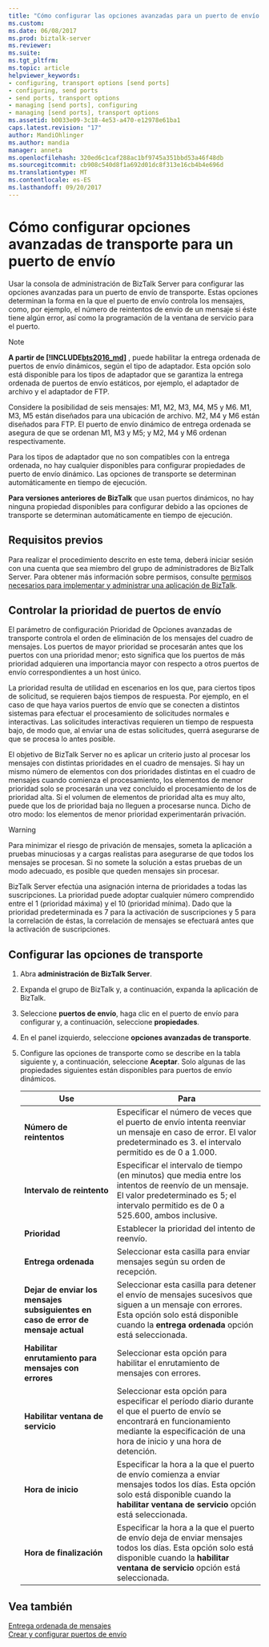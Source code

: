```yaml
---
title: "Cómo configurar las opciones avanzadas para un puerto de envío de transporte | Documentos de Microsoft"
ms.custom: 
ms.date: 06/08/2017
ms.prod: biztalk-server
ms.reviewer: 
ms.suite: 
ms.tgt_pltfrm: 
ms.topic: article
helpviewer_keywords:
- configuring, transport options [send ports]
- configuring, send ports
- send ports, transport options
- managing [send ports], configuring
- managing [send ports], transport options
ms.assetid: b0033e09-3c18-4e53-a470-e12978e61ba1
caps.latest.revision: "17"
author: MandiOhlinger
ms.author: mandia
manager: anneta
ms.openlocfilehash: 320ed6c1caf288ac1bf9745a351bbd53a46f48db
ms.sourcegitcommit: cb908c540d8f1a692d01dc8f313e16cb4b4e696d
ms.translationtype: MT
ms.contentlocale: es-ES
ms.lasthandoff: 09/20/2017
---
```

# <a name="how-to-configure-transport-advanced-options-for-a-send-port"></a>Cómo configurar opciones avanzadas de transporte para un puerto de envío
Usar la consola de administración de BizTalk Server para configurar las opciones avanzadas para un puerto de envío de transporte. Estas opciones determinan la forma en la que el puerto de envío controla los mensajes, como, por ejemplo, el número de reintentos de envío de un mensaje si éste tiene algún error, así como la programación de la ventana de servicio para el puerto.  
  
> [!NOTE]
> **A partir de [!INCLUDE[bts2016_md](../includes/bts2016-md.md)]** , puede habilitar la entrega ordenada de puertos de envío dinámicos, según el tipo de adaptador. Esta opción solo está disponible para los tipos de adaptador que se garantiza la entrega ordenada de puertos de envío estáticos, por ejemplo, el adaptador de archivo y el adaptador de FTP.
> 
> Considere la posibilidad de seis mensajes: M1, M2, M3, M4, M5 y M6. M1, M3, M5 están diseñados para una ubicación de archivo. M2, M4 y M6 están diseñados para FTP. El puerto de envío dinámico de entrega ordenada se asegura de que se ordenan M1, M3 y M5; y M2, M4 y M6 ordenan respectivamente. 
> 
> Para los tipos de adaptador que no son compatibles con la entrega ordenada, no hay cualquier disponibles para configurar propiedades de puerto de envío dinámico. Las opciones de transporte se determinan automáticamente en tiempo de ejecución.  
>
> **Para versiones anteriores de BizTalk** que usan puertos dinámicos, no hay ninguna propiedad disponibles para configurar debido a las opciones de transporte se determinan automáticamente en tiempo de ejecución.

  
## <a name="prerequisites"></a>Requisitos previos  
 Para realizar el procedimiento descrito en este tema, deberá iniciar sesión con una cuenta que sea miembro del grupo de administradores de BizTalk Server. Para obtener más información sobre permisos, consulte [permisos necesarios para implementar y administrar una aplicación de BizTalk](../core/permissions-required-for-deploying-and-managing-a-biztalk-application.md).  
  
## <a name="controlling-send-port-priority"></a>Controlar la prioridad de puertos de envío  
 El parámetro de configuración Prioridad de Opciones avanzadas de transporte controla el orden de eliminación de los mensajes del cuadro de mensajes. Los puertos de mayor prioridad se procesarán antes que los puertos con una prioridad menor; esto significa que los puertos de más prioridad adquieren una importancia mayor con respecto a otros puertos de envío correspondientes a un host único.  
  
 La prioridad resulta de utilidad en escenarios en los que, para ciertos tipos de solicitud, se requieren bajos tiempos de respuesta. Por ejemplo, en el caso de que haya varios puertos de envío que se conecten a distintos sistemas para efectuar el procesamiento de solicitudes normales e interactivas. Las solicitudes interactivas requieren un tiempo de respuesta bajo, de modo que, al enviar una de estas solicitudes, querrá asegurarse de que se procesa lo antes posible.  
  
 El objetivo de BizTalk Server no es aplicar un criterio justo al procesar los mensajes con distintas prioridades en el cuadro de mensajes. Si hay un mismo número de elementos con dos prioridades distintas en el cuadro de mensajes cuando comienza el procesamiento, los elementos de menor prioridad solo se procesarán una vez concluido el procesamiento de los de prioridad alta. Si el volumen de elementos de prioridad alta es muy alto, puede que los de prioridad baja no lleguen a procesarse nunca. Dicho de otro modo: los elementos de menor prioridad experimentarán privación.  
  
> [!WARNING]
>  Para minimizar el riesgo de privación de mensajes, someta la aplicación a pruebas minuciosas y a cargas realistas para asegurarse de que todos los mensajes se procesan. Si no somete la solución a estas pruebas de un modo adecuado, es posible que queden mensajes sin procesar.  
  
 BizTalk Server efectúa una asignación interna de prioridades a todas las suscripciones. La prioridad puede adoptar cualquier número comprendido entre el 1 (prioridad máxima) y el 10 (prioridad mínima). Dado que la prioridad predeterminada es 7 para la activación de suscripciones y 5 para la correlación de éstas, la correlación de mensajes se efectuará antes que la activación de suscripciones.  
  
## <a name="configure-the-transport-options"></a>Configurar las opciones de transporte 
  
1.  Abra **administración de BizTalk Server**.  
  
2.  Expanda el grupo de BizTalk y, a continuación, expanda la aplicación de BizTalk.  
  
3.  Seleccione **puertos de envío**, haga clic en el puerto de envío para configurar y, a continuación, seleccione **propiedades**.  
  
4.  En el panel izquierdo, seleccione **opciones avanzadas de transporte**.  
  
5.  Configure las opciones de transporte como se describe en la tabla siguiente y, a continuación, seleccione **Aceptar**.  Solo algunas de las propiedades siguientes están disponibles para puertos de envío dinámicos.
  
    |Use|Para|  
    |--------------|----------------|  
    |**Número de reintentos**|Especificar el número de veces que el puerto de envío intenta reenviar un mensaje en caso de error. El valor predeterminado es 3. el intervalo permitido es de 0 a 1.000.|  
    |**Intervalo de reintento**|Especificar el intervalo de tiempo (en minutos) que media entre los intentos de reenvío de un mensaje. El valor predeterminado es 5; el intervalo permitido es de 0 a 525.600, ambos inclusive.|  
    |**Prioridad**|Establecer la prioridad del intento de reenvío.|  
    |**Entrega ordenada**|Seleccionar esta casilla para enviar mensajes según su orden de recepción.|  
    |**Dejar de enviar los mensajes subsiguientes en caso de error de mensaje actual**|Seleccionar esta casilla para detener el envío de mensajes sucesivos que siguen a un mensaje con errores. Esta opción solo está disponible cuando la **entrega ordenada** opción está seleccionada.|  
    |**Habilitar enrutamiento para mensajes con errores**|Seleccionar esta opción para habilitar el enrutamiento de mensajes con errores.|  
    |**Habilitar ventana de servicio**|Seleccionar esta opción para especificar el período diario durante el que el puerto de envío se encontrará en funcionamiento mediante la especificación de una hora de inicio y una hora de detención.|  
    |**Hora de inicio**|Especificar la hora a la que el puerto de envío comienza a enviar mensajes todos los días. Esta opción solo está disponible cuando la **habilitar ventana de servicio** opción está seleccionada.|  
    |**Hora de finalización**|Especificar la hora a la que el puerto de envío deja de enviar mensajes todos los días. Esta opción solo está disponible cuando la **habilitar ventana de servicio** opción está seleccionada.|  
  
## <a name="see-also"></a>Vea también  
[Entrega ordenada de mensajes](../core/ordered-delivery-of-messages.md)  
 [Crear y configurar puertos de envío](../core/creating-and-configuring-send-ports.md)